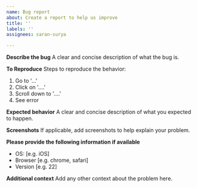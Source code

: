 ```yaml
---
name: Bug report
about: Create a report to help us improve
title: ''
labels: ''
assignees: saran-surya

---
```


**Describe the bug**
A clear and concise description of what the bug is.

**To Reproduce**
Steps to reproduce the behavior:
1. Go to '...'
2. Click on '....'
3. Scroll down to '....'
4. See error

**Expected behavior**
A clear and concise description of what you expected to happen.

**Screenshots**
If applicable, add screenshots to help explain your problem.

**Please provide the following information if available**
 - OS: [e.g. iOS]
 - Browser [e.g. chrome, safari]
 - Version [e.g. 22]


**Additional context**
Add any other context about the problem here.
